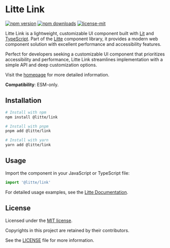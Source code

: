 # Litte Link

[![npm version](https://img.shields.io/npm/v/@litte/link)](https://www.npmjs.com/package/@litte/link)
[![npm downloads](https://img.shields.io/npm/dm/@litte/link)](https://www.npmjs.com/package/@litte/link)
[![license-mit](https://img.shields.io/badge/License-MIT-greens.svg)][license-mit]

Litte Link is a lightweight, customizable UI component built with [Lit][lit]
and [TypeScript][typescript]. Part of the [Litte][litte-homepage] component library,
it provides a modern web component solution with excellent performance and
accessibility features.

Perfect for developers seeking a customizable UI component that prioritizes accessibility and performance,
Litte Link streamlines implementation with a simple API and deep customization options.

Visit the [homepage][litte-homepage] for more detailed information.

**Compatibility**: ESM-only.

## Installation

```sh
# Install with npm
npm install @litte/link

# Install with pnpm
pnpm add @litte/link

# Install with yarn
yarn add @litte/link
```

## Usage

Import the component in your JavaScript or TypeScript file:

```ts
import '@litte/link'
```

For detailed usage examples, see the [Litte Documentation](https://litte.dev/docs).

## License

Licensed under the [MIT license][license-mit].

Copyrights in this project are retained by their contributors.

See the [LICENSE][license-mit] file for more information.

[litte-homepage]: https://litte.dev
[license-mit]: https://github.com/riipandi/litte/blob/main/LICENSE
[typescript]: https://www.typescriptlang.org
[lit]: https://lit.dev
